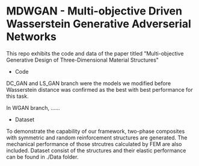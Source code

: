 # MDWGAN - Multi-objective Driven Wasserstein Generative Adverserial Networks
This repo exhibits the code and data of the paper titled "Multi-objective Generative Design of Three-Dimensional Material Structures"

* Code

DC_GAN and LS_GAN branch were the models we modified before Wasserstein distance was confirmed as the best  with best performance for this task.

In WGAN branch, ……

* Dataset

To demonstrate the capability of our framework, two-phase composites with symmetric and random reinforcement structures are generated. The mechanical performance of those strcutres calculated by FEM are also included. Dataset consist of the structures and their elastic performance can be found in ./Data folder.

